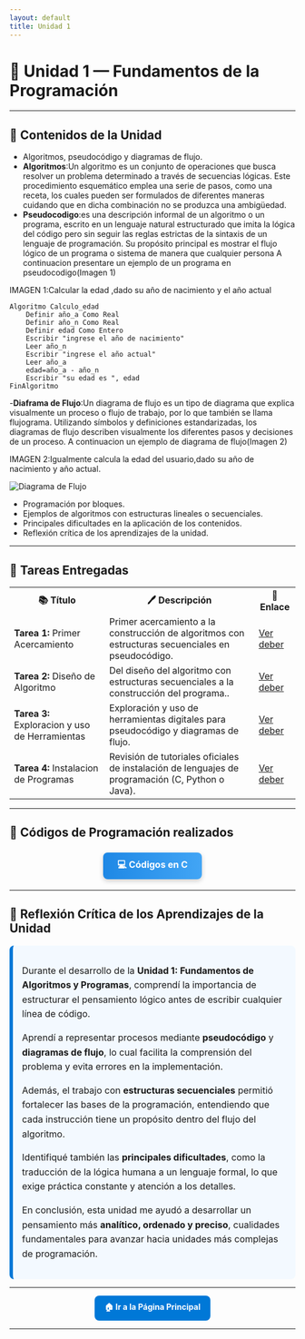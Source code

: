 ```yaml
---
layout: default
title: Unidad 1
---
```


# 🧩 Unidad 1 — Fundamentos de la Programación

---

## 📘 **Contenidos de la Unidad**

- Algoritmos, pseudocódigo y diagramas de flujo.
- **Algoritmos**:Un algoritmo es un conjunto de operaciones que busca resolver un problema determinado a través de secuencias lógicas. Este procedimiento esquemático emplea una serie de pasos, como una receta, los cuales pueden ser formulados de diferentes maneras cuidando que en dicha combinación no se produzca una ambigüedad.
- **Pseudocodigo**:es una descripción informal de un algoritmo o un programa, escrito en un lenguaje natural estructurado que imita la lógica del código pero sin seguir las reglas estrictas de la sintaxis de un lenguaje de programación. Su propósito principal es mostrar el flujo lógico de un programa o sistema de manera que cualquier persona
A continuacion presentare un ejemplo de un programa en pseudocodigo(Imagen 1)

IMAGEN 1:Calcular la edad ,dado su año de nacimiento y el año actual
```pseint
Algoritmo Calculo_edad
	Definir año_a Como Real
	Definir año_n Como Real
	Definir edad Como Entero
	Escribir "ingrese el año de nacimiento"
	Leer año_n
	Escribir "ingrese el año actual"
	Leer año_a
	edad=año_a - año_n
	Escribir "su edad es ", edad
FinAlgoritmo
```
-**Diaframa de Flujo**:Un diagrama de flujo es un tipo de diagrama que explica visualmente un proceso o flujo de trabajo, por lo que también se llama flujograma. Utilizando símbolos y definiciones estandarizadas, los diagramas de flujo describen visualmente los diferentes pasos y decisiones de un proceso.
A continuacion un ejemplo de diagrama de flujo(Imagen 2)

IMAGEN 2:Igualmente calcula la edad del usuario,dado su año de nacimiento y año actual.

![Diagrama de Flujo](./u1/Captura/de/pantalla2025-10-290/85740.png)

- Programación por bloques.  
- Ejemplos de algoritmos con estructuras lineales o secuenciales.  
- Principales dificultades en la aplicación de los contenidos.  
- Reflexión crítica de los aprendizajes de la unidad.

---

## 📝 **Tareas Entregadas**

<div align="center">

<table>
  <tr>
    <th>📚 Título</th>
    <th>🖊️ Descripción</th>
    <th>🔗 Enlace</th>
  </tr>
  <tr>
    <td><b>Tarea 1:</b> Primer Acercamiento</td>
    <td>Primer acercamiento a la construcción de algoritmos con estructuras secuenciales en pseudocódigo.</td>
    <td><a href="https://drive.google.com/file/d/152bzALVXT-AoEI_l1PbVG_yGk7Gsi-qz/view?usp=drive_link.md">Ver deber</a></td>
  </tr>
  <tr>
    <td><b>Tarea 2:</b> Diseño de Algoritmo</td>
    <td>Del diseño del algoritmo con estructuras secuenciales a la construcción del programa..</td>
    <td><a href="https://drive.google.com/file/d/14mabnbSOWlxdCAS9pXrH_x5-ZGDVL2kw/view?usp=drive_link.md">Ver deber</a></td>
  </tr>
  <tr>
    <td><b>Tarea 3:</b> Exploracion y uso de Herramientas</td>
    <td>Exploración y uso de herramientas digitales para pseudocódigo y diagramas de flujo.</td>
    <td><a href="https://drive.google.com/file/d/1WeVUnB9ImfV-kOxk-2VVuvFJ9ofL9zMk/view?usp=drive_link.md">Ver deber</a></td>
  </tr>
  <tr>
    <td><b>Tarea 4:</b> Instalacion de Programas</td>
    <td>Revisión de tutoriales oficiales de instalación de lenguajes de programación (C, Python o Java).</td>
    <td><a href="https://drive.google.com/file/d/1zeNKcmTIFCxACPx4wcPHMo48C1_BM9B1/view?usp=drive_link.md">Ver deber</a></td>
  </tr>
</table>

</div>

---

## 💾 Códigos de Programación realizados

<div align="center">

<a href="./Actividades/Unidad1" style="
    background: linear-gradient(90deg, #1E88E5, #42A5F5);
    color: white;
    padding: 10px 25px;
    text-decoration: none;
    font-size: 16px;
    font-weight: bold;
    border-radius: 8px;
    box-shadow: 0 3px 8px rgba(0,0,0,0.2);
    display: inline-block;
    margin: 5px;
">
💻 Códigos en C
</a>

</div>

---

## 💭 **Reflexión Crítica de los Aprendizajes de la Unidad**

<div style="
  border-left: 6px solid #0078D7;
  background-color: #f3f9ff;
  padding: 16px;
  border-radius: 8px;
  line-height: 1.6;
  font-size: 16px;
">

<p>
Durante el desarrollo de la <b>Unidad 1: Fundamentos de Algoritmos y Programas</b>, comprendí la importancia de estructurar el pensamiento lógico antes de escribir cualquier línea de código.
</p>

<p>
Aprendí a representar procesos mediante <b>pseudocódigo</b> y <b>diagramas de flujo</b>, lo cual facilita la comprensión del problema y evita errores en la implementación.
</p>

<p>
Además, el trabajo con <b>estructuras secuenciales</b> permitió fortalecer las bases de la programación, entendiendo que cada instrucción tiene un propósito dentro del flujo del algoritmo.
</p>

<p>
Identifiqué también las <b>principales dificultades</b>, como la traducción de la lógica humana a un lenguaje formal, lo que exige práctica constante y atención a los detalles.
</p>

<p>
En conclusión, esta unidad me ayudó a desarrollar un pensamiento más <b>analítico, ordenado y preciso</b>, cualidades fundamentales para avanzar hacia unidades más complejas de programación.
</p>

</div>

---

<p align="center">
  <a href="../principal" style="
    display:inline-block;
    background-color:#0078D7;
    color:#fff;
    padding:10px 18px;
    border-radius:8px;
    text-decoration:none;
    font-weight:bold;
  ">
    🏠 Ir a la Página Principal
  </a>
</p>

---
